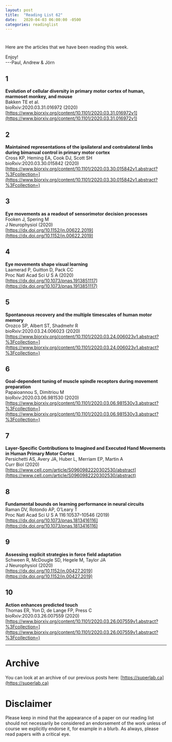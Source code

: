 ```yaml
---
layout: post
title:  "Reading List 62"
date:   2020-04-03 06:00:00 -0500
categories: readinglist
---
```


# 

Here are the articles that we have been reading this week.

Enjoy!  
---Paul, Andrew & Jörn

## 1
**Evolution of cellular diversity in primary motor cortex of human, marmoset monkey, and mouse**  
Bakken TE et al.  
bioRxiv:2020.03.31.016972 (2020)  
[https://www.biorxiv.org/content/10.1101/2020.03.31.016972v1](https://www.biorxiv.org/content/10.1101/2020.03.31.016972v1)

## 2
**Maintained representations of the ipsilateral and contralateral limbs during bimanual control in primary motor cortex**  
Cross KP, Heming EA, Cook DJ, Scott SH  
bioRxiv:2020.03.30.015842 (2020)  
[https://www.biorxiv.org/content/10.1101/2020.03.30.015842v1.abstract?%3Fcollection=](https://www.biorxiv.org/content/10.1101/2020.03.30.015842v1.abstract?%3Fcollection=)

## 3
**Eye movements as a readout of sensorimotor decision processes**  
Fooken J, Spering M  
J Neurophysiol (2020)  
[https://dx.doi.org/10.1152/jn.00622.2019](https://dx.doi.org/10.1152/jn.00622.2019)

## 4
**Eye movements shape visual learning**  
Laamerad P, Guitton D, Pack CC  
Proc Natl Acad Sci U S A (2020)  
[https://dx.doi.org/10.1073/pnas.1913851117](https://dx.doi.org/10.1073/pnas.1913851117)

## 5
**Spontaneous recovery and the multiple timescales of human motor memory**  
Orozco SP, Albert ST, Shadmehr R  
bioRxiv:2020.03.24.006023 (2020)  
[https://www.biorxiv.org/content/10.1101/2020.03.24.006023v1.abstract?%3Fcollection=](https://www.biorxiv.org/content/10.1101/2020.03.24.006023v1.abstract?%3Fcollection=)

## 6
**Goal-dependent tuning of muscle spindle receptors during movement preparation**  
Papaioannou S, Dimitriou M  
bioRxiv:2020.03.06.981530 (2020)  
[https://www.biorxiv.org/content/10.1101/2020.03.06.981530v3.abstract?%3Fcollection=](https://www.biorxiv.org/content/10.1101/2020.03.06.981530v3.abstract?%3Fcollection=)

## 7
**Layer-Specific Contributions to Imagined and Executed Hand Movements in Human Primary Motor Cortex**  
Persichetti AS, Avery JA, Huber L, Merriam EP, Martin A  
Curr Biol (2020)  
[https://www.cell.com/article/S0960982220302530/abstract](https://www.cell.com/article/S0960982220302530/abstract)

## 8
**Fundamental bounds on learning performance in neural circuits**  
Raman DV, Rotondo AP, O’Leary T  
Proc Natl Acad Sci U S A 116:10537–10546 (2019)  
[https://dx.doi.org/10.1073/pnas.1813416116](https://dx.doi.org/10.1073/pnas.1813416116)

## 9
**Assessing explicit strategies in force field adaptation**  
Schween R, McDougle SD, Hegele M, Taylor JA  
J Neurophysiol (2020)  
[https://dx.doi.org/10.1152/jn.00427.2019](https://dx.doi.org/10.1152/jn.00427.2019)

## 10
**Action enhances predicted touch**  
Thomas ER, Yon D, de Lange FP, Press C  
bioRxiv:2020.03.26.007559 (2020)  
[https://www.biorxiv.org/content/10.1101/2020.03.26.007559v1.abstract?%3Fcollection=](https://www.biorxiv.org/content/10.1101/2020.03.26.007559v1.abstract?%3Fcollection=)


---
# Archive
You can look at an archive of our previous posts here: [https://superlab.ca](https://superlab.ca)


# Disclaimer
Please keep in mind that the appearance of a paper on our reading list should not necessarily be considered an endorsement of the work unless of course we explicitly endorse it, for example in a blurb. As always, please read papers with a critical eye.
